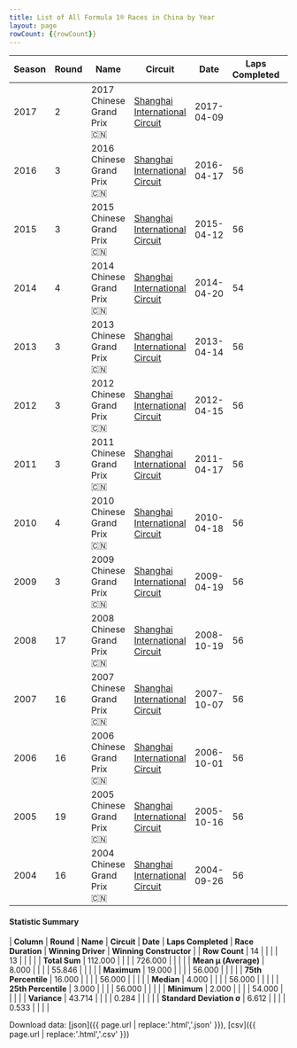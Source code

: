 ```yaml
---
title: List of All Formula 1® Races in China by Year
layout: page
rowCount: {{rowCount}}
---
```


| Season | Round | Name | Circuit | Date | Laps Completed | Race Duration | Winning Driver | Winning Constructor |
|--|--|--|--|--|--|--|--|--|
| 2017 | 2 | 2017 Chinese Grand Prix 🇨🇳 | [Shanghai International Circuit](/f1/circuits/shanghai) | 2017-04-09 |   |   |   |   |
| 2016 | 3 | 2016 Chinese Grand Prix 🇨🇳 | [Shanghai International Circuit](/f1/circuits/shanghai) | 2016-04-17 | 56 | 1:38:53.891 | Nico Rosberg 🇩🇪 | Mercedes 🇩🇪 |
| 2015 | 3 | 2015 Chinese Grand Prix 🇨🇳 | [Shanghai International Circuit](/f1/circuits/shanghai) | 2015-04-12 | 56 | 1:39:42.008 | Lewis Hamilton 🇬🇧 | Mercedes 🇩🇪 |
| 2014 | 4 | 2014 Chinese Grand Prix 🇨🇳 | [Shanghai International Circuit](/f1/circuits/shanghai) | 2014-04-20 | 54 | 1:33:28.388 | Lewis Hamilton 🇬🇧 | Mercedes 🇩🇪 |
| 2013 | 3 | 2013 Chinese Grand Prix 🇨🇳 | [Shanghai International Circuit](/f1/circuits/shanghai) | 2013-04-14 | 56 | 1:36:26.945 | Fernando Alonso 🇪🇸 | Ferrari 🇮🇹 |
| 2012 | 3 | 2012 Chinese Grand Prix 🇨🇳 | [Shanghai International Circuit](/f1/circuits/shanghai) | 2012-04-15 | 56 | 1:36:26.929 | Nico Rosberg 🇩🇪 | Mercedes 🇩🇪 |
| 2011 | 3 | 2011 Chinese Grand Prix 🇨🇳 | [Shanghai International Circuit](/f1/circuits/shanghai) | 2011-04-17 | 56 | 1:36:58.226 | Lewis Hamilton 🇬🇧 | McLaren 🇬🇧 |
| 2010 | 4 | 2010 Chinese Grand Prix 🇨🇳 | [Shanghai International Circuit](/f1/circuits/shanghai) | 2010-04-18 | 56 | 1:46:42.163 | Jenson Button 🇬🇧 | McLaren 🇬🇧 |
| 2009 | 3 | 2009 Chinese Grand Prix 🇨🇳 | [Shanghai International Circuit](/f1/circuits/shanghai) | 2009-04-19 | 56 | 1:57:43.485 | Sebastian Vettel 🇩🇪 | Red Bull 🇦🇹 |
| 2008 | 17 | 2008 Chinese Grand Prix 🇨🇳 | [Shanghai International Circuit](/f1/circuits/shanghai) | 2008-10-19 | 56 | 1:31:57.403 | Lewis Hamilton 🇬🇧 | McLaren 🇬🇧 |
| 2007 | 16 | 2007 Chinese Grand Prix 🇨🇳 | [Shanghai International Circuit](/f1/circuits/shanghai) | 2007-10-07 | 56 | 1:37:58.395 | Kimi Räikkönen 🇫🇮 | Ferrari 🇮🇹 |
| 2006 | 16 | 2006 Chinese Grand Prix 🇨🇳 | [Shanghai International Circuit](/f1/circuits/shanghai) | 2006-10-01 | 56 | 1:37:32.747 | Michael Schumacher 🇩🇪 | Ferrari 🇮🇹 |
| 2005 | 19 | 2005 Chinese Grand Prix 🇨🇳 | [Shanghai International Circuit](/f1/circuits/shanghai) | 2005-10-16 | 56 | 1:39:53.618 | Fernando Alonso 🇪🇸 | Renault 🇫🇷 |
| 2004 | 16 | 2004 Chinese Grand Prix 🇨🇳 | [Shanghai International Circuit](/f1/circuits/shanghai) | 2004-09-26 | 56 | 1:29:12.420 | Rubens Barrichello 🇧🇷 | Ferrari 🇮🇹 |

#### Statistic Summary

| **Column** | **Round** | **Name** | **Circuit** | **Date** | **Laps Completed** | **Race Duration** | **Winning Driver** | **Winning Constructor** |
| **Row Count** | 14 |  |  |  | 13 |  |  |  |
| **Total Sum** | 112.000 |  |  |  | 726.000 |  |  |  |
| **Mean μ (Average)** | 8.000 |  |  |  | 55.846 |  |  |  |
| **Maximum** | 19.000 |  |  |  | 56.000 |  |  |  |
| **75th Percentile** | 16.000 |  |  |  | 56.000 |  |  |  |
| **Median** | 4.000 |  |  |  | 56.000 |  |  |  |
| **25th Percentile** | 3.000 |  |  |  | 56.000 |  |  |  |
| **Minimum** | 2.000 |  |  |  | 54.000 |  |  |  |
| **Variance** | 43.714 |  |  |  | 0.284 |  |  |  |
| **Standard Deviation σ** | 6.612 |  |  |  | 0.533 |  |  |  |

Download data: [json]({{ page.url | replace:'.html','.json' }}), [csv]({{ page.url | replace:'.html','.csv' }})
